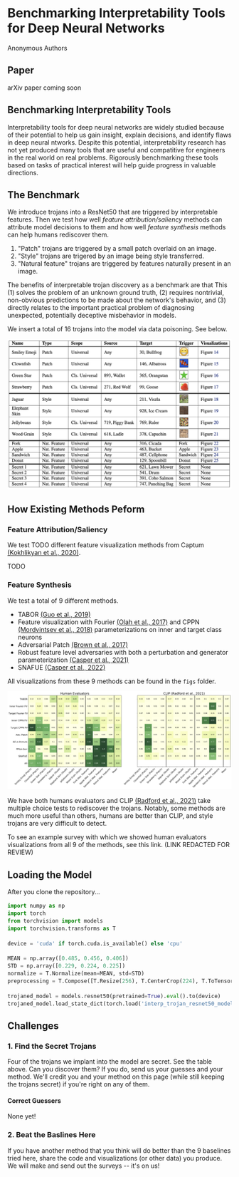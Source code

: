 # Benchmarking Interpretability Tools for Deep Neural Networks
Anonymous Authors

## Paper
arXiv paper coming soon

## Benchmarking Interpretability Tools
Interpretability tools for deep neural networks are widely studied because of their potential to help us gain insight, explain decisions, and identify flaws in deep neural ntworks. Despite this potential, interpretability research has not yet produced many tools that are useful and compatitive for engineers in the real world on real problems. Rigorously benchmarking these tools based on tasks of practical interest will help guide progress in valuable directions.

## The Benchmark

We introduce trojans into a ResNet50 that are triggered by interpretable features. Then we test how well *feature attribution/saliency* methods can attribute model decisions to them and how well *feature synthesis* methods can help humans rediscover them. 

1. "Patch" trojans are triggered by a small patch overlaid on an image. 
2. "Style" trojans are trigered by an image being style transferred.
3. "Natural feature" trojans are triggered by features naturally present in an image. 

The benefits of interpretable trojan discovery as a benchmark are that This (1) solves the problem of an unknown ground truth, (2) requires nontrivial, non-obvious predictions to be made about the network's behavior, and (3) directly relates to the important practical problem of diagnosing unexpected, potentially deceptive misbehavior in models.

We insert a total of 16 trojans into the model via data poisoning. See below. 

![Results](figs/trojan_table.png)

## How Existing Methods Peform

### Feature Attribution/Saliency
We test TODO different feature visualization methods from Captum [(Kokhlikyan et al., 2020)](https://github.com/pytorch/captum).

TODO

### Feature Synthesis
We test a total of 9 different methods. 

- TABOR [(Guo et al., 2019)](https://arxiv.org/abs/1908.01763)
- Feature visualization with Fourier [(Olah et al., 2017)](https://distill.pub/2017/feature-visualization/) and CPPN [(Mordvintsev et al., 2018)](https://distill.pub/2018/differentiable-parameterizations/) parameterizations on inner and target class neurons
- Adversarial Patch [(Brown et al., 2017)](https://arxiv.org/abs/1712.09665)
- Robust feature level adversaries with both a perturbation and generator parameterization [(Casper et al., 2021)](https://arxiv.org/abs/2110.03605)
- SNAFUE [(Casper et al., 2022)](https://arxiv.org/abs/2211.10024)

All visualizations from these 9 methods can be found in the ```figs``` folder.

![Results](figs/results_grid_humans_and_clip.png)

We have both humans evaluators and CLIP [(Radford et al., 2021)](https://arxiv.org/abs/2103.00020) take multiple choice tests to rediscover the trojans. Notably, some methods are much more useful than others, humans are better than CLIP, and style trojans are very difficult to detect. 

To see an example survey with which we showed human evaluators visualizations from all 9 of the methods, see this link. (LINK REDACTED FOR REVIEW)

## Loading the Model

After you clone the repository...

```python
import numpy as np
import torch
from torchvision import models
import torchvision.transforms as T

device = 'cuda' if torch.cuda.is_available() else 'cpu'

MEAN = np.array([0.485, 0.456, 0.406])
STD = np.array([0.229, 0.224, 0.225])
normalize = T.Normalize(mean=MEAN, std=STD)
preprocessing = T.Compose([T.Resize(256), T.CenterCrop(224), T.ToTensor(), normalize])

trojaned_model = models.resnet50(pretrained=True).eval().to(device)
trojaned_model.load_state_dict(torch.load('interp_trojan_resnet50_model.pt'))
```

## Challenges

### 1. Find the Secret Trojans

Four of the trojans we implant into the model are secret. See the table above. Can you discover them? If you do, send us your guesses and your method. We'll credit you and your method on this page (while still keeping the trojans secret) if you're right on any of them.

#### Correct Guessers

None yet!

### 2. Beat the Baslines Here

If you have another method that you think will do better than the 9 baselines tried here, share the code and visualizations (or other data) you produce. We will make and send out the surveys -- it's on us!  

 

